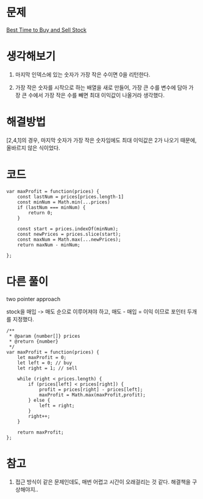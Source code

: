# 문제
[Best Time to Buy and Sell Stock](https://leetcode.com/problems/best-time-to-buy-and-sell-stock/)

# 생각해보기

1. 마지막 인덱스에 있는 숫자가 가장 작은 수이면 0을 리턴한다.

2. 가장 작은 숫자를 시작으로 하는 배열을 새로 만들어, 가장 큰 수를 변수에 담아 가장 큰 수에서 가장 작은 수를 빼면 최대 이익값이 나올거라 생각했다.

# 해결방법

[2,4,1]의 경우, 마지막 숫자가 가장 작은 숫자임에도 최대 이익값은 2가 나오기 때문에, 올바르지 않은 식이었다.

# 코드

```
var maxProfit = function(prices) {
    const lastNum = prices[prices.length-1]
    const minNum = Math.min(...prices)
    if (lastNum === minNum) {
        return 0;
    }

    const start = prices.indexOf(minNum);
    const newPrices = prices.slice(start);
    const maxNum = Math.max(...newPrices);
    return maxNum - minNum;

};
```

# 다른 풀이

two pointer approach

stock을 매입 -> 매도 순으로 이루어져야 하고, 매도 - 매입 = 이익 이므로 포인터 두개를 지정했다.
```
/**
 * @param {number[]} prices
 * @return {number}
 */
var maxProfit = function(prices) {
    let maxProfit = 0;
    let left = 0; // buy
    let right = 1; // sell

    while (right < prices.length) {
        if (prices[left] < prices[right]) {
            profit = prices[right] - prices[left];
            maxProfit = Math.max(maxProfit,profit);
        } else {
            left = right;
        }
        right++;
    }

    return maxProfit;
};
```

# 참고

1. 접근 방식이 같은 문제인데도, 매번 어렵고 시간이 오래걸리는 것 같다. 해결책을 구상해야지..
